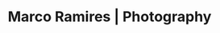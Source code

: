 ---
layout: home
title:  "Marco Ramires | Photography"
description: "Photos by photographer Marco Ramires. All the images you see on the site are for sale."
image: "https://marcoramires.com/images/site/about/IMG_8401.jpg"
---